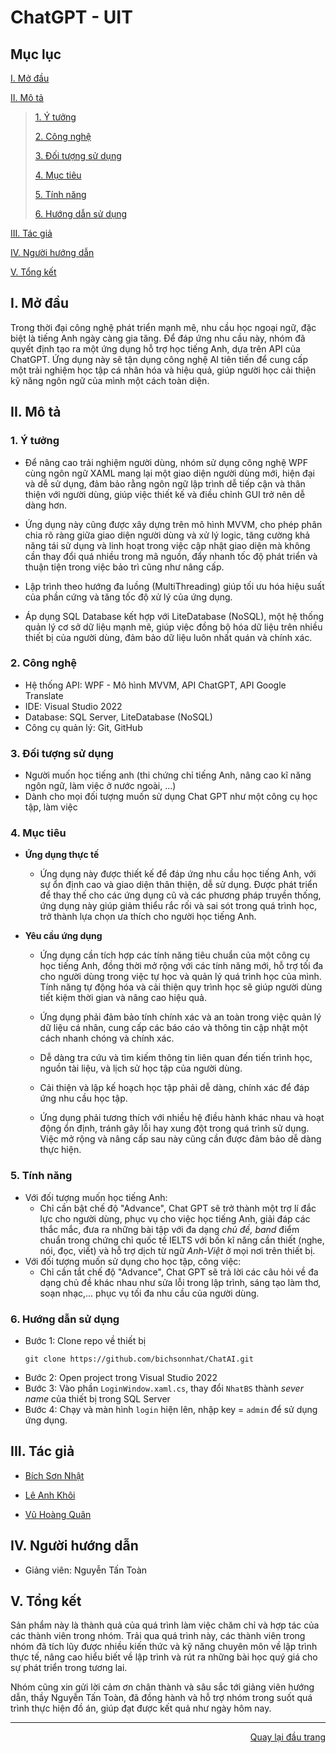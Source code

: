 # ChatGPT - UIT

## Mục lục
[I. Mở đầu](#Modau)

[II. Mô tả](#Mota)

> [1. Ý tưởng](#Ytuong)
>
> [2. Công nghệ](#Congnghe)
>
> [3. Đối tượng sử dụng](#Doituongsudung)
>
> [4. Mục tiêu](#Muctieu)
>
> [5. Tính năng](#Tinhnang)
>
> [6. Hướng dẫn sử dụng](#Huongdansudung)

[III. Tác giả](#Tacgia)

[IV. Người hướng dẫn](#Nguoihuongdan)

[V. Tổng kết](#Tongket)


<!-- MỞ ĐẦU -->
<div id="Modau"></div>

## I. Mở đầu
Trong thời đại công nghệ phát triển mạnh mẽ, nhu cầu học ngoại ngữ, đặc biệt là tiếng Anh ngày càng gia tăng. Để đáp ứng nhu cầu này, nhóm đã quyết định tạo ra một ứng dụng hỗ trợ học tiếng Anh, dựa trên API của ChatGPT. Ứng dụng này sẽ tận dụng công nghệ AI tiên tiến để cung cấp một trải nghiệm học tập cá nhân hóa và hiệu quả, giúp người học cải thiện kỹ năng ngôn ngữ của mình một cách toàn diện.


<!-- MÔ TẢ -->
<div id="Mota"></div>

## II. Mô tả

<!-- Ý TƯỞNG -->
<div id="Ytuong"></div>

### 1. Ý tưởng
* Để nâng cao trải nghiệm người dùng, nhóm sử dụng công nghệ WPF cùng ngôn ngữ XAML mang lại một giao diện người dùng mới, hiện đại và dễ sử dụng, đảm bảo rằng ngôn ngữ lập trình dễ tiếp cận và thân thiện với người dùng, giúp việc thiết kế và điều chỉnh GUI trở nên dễ dàng hơn.

* Ứng dụng này cũng được xây dựng trên mô hình MVVM, cho phép phân chia rõ ràng giữa giao diện người dùng và xử lý logic, tăng cường khả năng tái sử dụng và linh hoạt trong việc cập nhật giao diện mà không cần thay đổi quá nhiều trong mã nguồn, đẩy nhanh tốc độ phát triển và thuận tiện trong việc bảo trì cũng như nâng cấp.

* Lập trình theo hướng đa luồng (MultiThreading) giúp tối ưu hóa hiệu suất của phần cứng và tăng tốc độ xử lý của ứng dụng.
* Áp dụng SQL Database kết hợp với LiteDatabase (NoSQL), một hệ thống quản lý cơ sở dữ liệu mạnh mẽ, giúp việc đồng bộ hóa dữ liệu trên nhiều thiết bị của người dùng, đảm bảo dữ liệu luôn nhất quán và chính xác.


<div id="Congnghe"></div>

### 2. Công nghệ
* Hệ thống API: WPF - Mô hình MVVM, API ChatGPT, API Google Translate
* IDE: Visual Studio 2022
* Database: SQL Server, LiteDatabase (NoSQL)
* Công cụ quản lý: Git, GitHub


<div id="Doituongsudung"></div>

### 3. Đối tượng sử dụng
* Người muốn học tiếng anh (thi chứng chỉ tiếng Anh, nâng cao kĩ năng ngôn ngữ, làm việc ở nước ngoài, ...)
* Dành cho mọi đối tượng muốn sử dụng Chat GPT như một công cụ học tập, làm việc


<div id="Muctieu"></div>

### 4. Mục tiêu

 * <strong>Ứng dụng thực tế</strong>
 
    * Ứng dụng này được thiết kế để đáp ứng nhu cầu học tiếng Anh, với sự ổn định cao và giao diện thân thiện, dễ sử dụng. Được phát triển để thay thế cho các ứng dụng cũ và các phương pháp truyền thống, ứng dụng này giúp giảm thiểu rắc rối và sai sót trong quá trình học, trở thành lựa chọn ưa thích cho người học tiếng Anh.


 * <strong>Yêu cầu ứng dụng</strong>
 
    * Ứng dụng cần tích hợp các tính năng tiêu chuẩn của một công cụ học tiếng Anh, đồng thời mở rộng với các tính năng mới, hỗ trợ tối đa cho người dùng trong việc tự học và quản lý quá trình học của mình. Tính năng tự động hóa và cải thiện quy trình học sẽ giúp người dùng tiết kiệm thời gian và nâng cao hiệu quả.
    
    * Ứng dụng phải đảm bảo tính chính xác và an toàn trong việc quản lý dữ liệu cá nhân, cung cấp các báo cáo và thông tin cập nhật một cách nhanh chóng và chính xác.
    
    * Dễ dàng tra cứu và tìm kiếm thông tin liên quan đến tiến trình học, nguồn tài liệu, và lịch sử học tập của người dùng.
    
    * Cải thiện và lập kế hoạch học tập phải dễ dàng, chính xác để đáp ứng nhu cầu học tập.
  
    * Ứng dụng phải tương thích với nhiều hệ điều hành khác nhau và hoạt động ổn định, tránh gây lỗi hay xung đột trong quá trình sử dụng. Việc mở rộng và nâng cấp sau này cũng cần được đảm bảo dễ dàng thực hiện.


<div id="Tinhnang"></div>

### 5. Tính năng
* Với đối tượng muốn học tiếng Anh:
   * Chỉ cần bật chế độ "Advance", Chat GPT sẽ trở thành một trợ lí đắc lực cho người dùng, phục vụ cho việc học tiếng Anh, giải đáp các thắc mắc, đưa ra những bài tập với đa dạng *chủ đề, band* điểm chuẩn trong chứng chỉ quốc tế IELTS với bốn kĩ năng cần thiết (nghe, nói, đọc, viết) và hỗ trợ dịch từ ngữ *Anh-Việt* ở mọi nơi trên thiết bị.
* Với đối tượng muốn sử dụng cho học tập, công việc:
   * Chỉ cần tắt chế độ "Advance", Chat GPT sẽ trả lời các câu hỏi về đa dạng chủ đề khác nhau như sửa lỗi trong lập trình, sáng tạo làm thơ, soạn nhạc,... phục vụ tối đa nhu cầu của người dùng.
<div id="Huongdansudung"></div>

### 6. Hướng dẫn sử dụng
* Bước 1: Clone repo về thiết bị
   ```
   git clone https://github.com/bichsonnhat/ChatAI.git
   ```
* Bước 2: Open project trong Visual Studio 2022
* Bước 3: Vào phần `LoginWindow.xaml.cs`, thay đổi `NhatBS` thành *sever name* của thiết bị trong SQL Server
* Bước 4: Chạy và màn hình `login` hiện lên, nhập key = `admin` để sử dụng ứng dụng.
<!-- TÁC GIẢ -->
<div id="Tacgia"></div>

## III. Tác giả

* [Bích Sơn Nhật](https://github.com/bichsonnhat)

* [Lê Anh Khôi](https://github.com/AKaLee-IK27)

* [Vũ Hoàng Quân](https://github.com/vhq3404)


<!-- NGƯỜI HƯỚNG DẪN -->
<div id="Nguoihuongdan"></div>

## IV. Người hướng dẫn
* Giảng viên: Nguyễn Tấn Toàn


<!-- TỔNG KẾT -->
<div id="Tongket"></div>

## V. Tổng kết
Sản phẩm này là thành quả của quá trình làm việc chăm chỉ và hợp tác của các thành viên trong nhóm. Trải qua quá trình này, các thành viên trong nhóm đã tích lũy được nhiều kiến thức và kỹ năng chuyên môn về lập trình thực tế, nâng cao hiểu biết về lập trình và rút ra những bài học quý giá cho sự phát triển trong tương lai.

Nhóm cũng xin gửi lời cảm ơn chân thành và sâu sắc tới giảng viên hướng dẫn, thầy Nguyễn Tấn Toàn, đã đồng hành và hỗ trợ nhóm trong suốt quá trình thực hiện đồ án, giúp đạt được kết quả như ngày hôm nay.

---

<p align="right"><a href="#Top">Quay lại đầu trang</a></p>